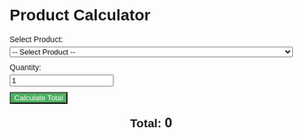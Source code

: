 <!DOCTYPE html>
<html>
<head>
  <title>Product Calculator</title>
  <style>
    body {
      font-family: Arial, sans-serif;
      margin: 20px;
    }

    h1 {
      text-align: center;
    }

    div {
      margin-bottom: 10px;
    }

    label {
      display: block;
      margin-bottom: 5px;
    }

    select,
    input[type="number"],
    button {
      padding: 5px;
      font-size: 16px;
    }

    select {
      width: 100%;
    }

    button {
      background-color: #4CAF60;
      color: white;
      cursor: pointer;
    }

    button:hover {
      background-color: #45a049;
    }

    h2 {
      margin-top: 20px;
      text-align: center;
    }

    #total {
      font-size: 24px;
      font-weight: bold;
    }
  </style>
</head>
<body>
  <h1>Product Calculator</h1>

  <div>
    <label for="product">Select Product:</label>
    <select id="product">
      <option value="">-- Select Product --</option>
    </select>
  </div>

  <div>
    <label for="quantity">Quantity:</label>
    <input type="number" id="quantity" min="1" value="1">
  </div>

  <div>
    <button onclick="calculateTotal()">Calculate Total</button>
  </div>

  <div>
    <h2>Total: <span id="total">0</span></h2>
  </div>

  <script>
    var productsData = [
      { code: "P1", name: "Product 1", price: 10.99 },
      { code: "P2", name: "Product 2", price: 19.99 },
      { code: "P3", name: "Product 3", price: 7.99 },
      { code: "P4", name: "Pelon Peloneta", price: 5.99 },
      { code: "P5", name: "Pelon Mini", price: 4.49 },
      { code: "P6", name: "Bubbaloo", price: 2.29 },
      { code: "P7", name: "Winis", price: 3.99 },
      { code: "P8", name: "Diablitos", price: 6.49 },
      { code: "P9", name: "Banderillas", price: 7.99 },
      { code: "P10", name: "Lucas", price: 3.49 },
      { code: "P11", name: "Vero Mix", price: 4.99 },
      { code: "P12", name: "Maruchans", price: 1.99 },
      { code: "P13", name: "frosh dulce", price: 2.99 },
      { code: "P14", name: "Rockaleta Bola", price: 2.79 },
      { code: "P15", name: "Gudupop", price: 3.49 },
      { code: "P16", name: "Rockaleta paleta jr", price: 1.99 },
      { code: "P17", name: "Bombiux mini", price: 1.49 },
      { code: "P18", name: "Gudu Cubo", price: 2.99 },
      { code: "P19", name: "Tix Tix paleta", price: 1.79 },
      { code: "P20", name: "Arizona", price: 2.49 }
      // Add more products to the array as needed
    ];

    function init() {
      fetchProducts();
    }

    function fetchProducts() {
      var productDropdown = document.getElementById('product');

      productsData.forEach(function(product) {
        var option = document.createElement('option');
        option.value = product.code;
        option.textContent = product.name + ' - $' + product.price.toFixed(2);
        productDropdown.appendChild(option);
      });
    }

    function calculateTotal() {
      var product = document.getElementById("product").value;
      var quantity = document.getElementById("quantity").value;

      var price = getProductPrice(product);

      var total = price * quantity;
      document.getElementById("total").textContent = total.toFixed(2);
    }

    function getProductPrice(productCode) {
      var product = productsData.find(function(item) {
        return item.code === productCode;
      });

      if (product) {
        return product.price;
      }

      return 0;
    }
  </script>
</body>
</html>
